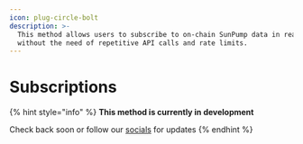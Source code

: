 ```yaml
---
icon: plug-circle-bolt
description: >-
  This method allows users to subscribe to on-chain SunPump data in real-time
  without the need of repetitive API calls and rate limits.
---
```


# Subscriptions

{% hint style="info" %}
**This method is currently in development**&#x20;

Check back soon or follow our [socials](broken-reference) for updates
{% endhint %}
